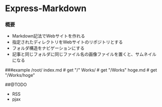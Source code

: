 # Express-Markdown
### 概要
* Markdown記法でWebサイトを作れる
* 指定されたディレクトリをWebサイトのリポジトリとする
* フォルダ構造をナビゲーションにする
* 記事と同じフォルダに同じファイル名の画像ファイルを置くと、サムネイルになる

###example
    /root/ index.md # get "/"
           Works/    # get "/Works"
           			 hoge.md # get "/Works/hoge"

##@TODO
* RSS
* pjax